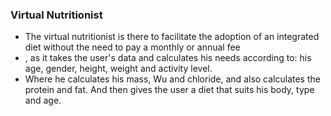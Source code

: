 ### Virtual Nutritionist

- The virtual nutritionist is there to facilitate the adoption of an integrated diet without the need to pay a monthly or annual fee
- , as it takes the user's data and calculates his needs according to: his age, gender, height, weight and activity level.
-  Where he calculates his mass, Wu and chloride, and also calculates the protein and fat. And then gives the user a diet that suits his body, type and age.
